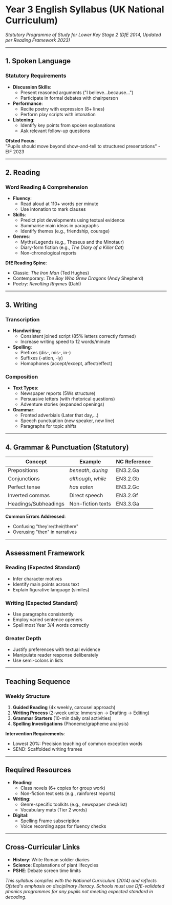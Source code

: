 # Year 3 English Syllabus (UK National Curriculum)
*Statutory Programme of Study for Lower Key Stage 2 (DfE 2014, Updated per Reading Framework 2023)*

---

## 1. Spoken Language
### Statutory Requirements
- **Discussion Skills**: 
  - Present reasoned arguments ("I believe...because...")
  - Participate in formal debates with chairperson
- **Performance**:
  - Recite poetry with expression (8+ lines)
  - Perform play scripts with intonation
- **Listening**:
  - Identify key points from spoken explanations
  - Ask relevant follow-up questions

**Ofsted Focus**:  
"Pupils should move beyond show-and-tell to structured presentations" - EIF 2023

---

## 2. Reading
### Word Reading & Comprehension
- **Fluency**:
  - Read aloud at 110+ words per minute
  - Use intonation to mark clauses
- **Skills**:
  - Predict plot developments using textual evidence
  - Summarise main ideas in paragraphs
  - Identify themes (e.g., friendship, courage)
- **Genres**:
  - Myths/Legends (e.g., Theseus and the Minotaur)
  - Diary-form fiction (e.g., *The Diary of a Killer Cat*)
  - Non-chronological reports

**DfE Reading Spine**:
- Classic: *The Iron Man* (Ted Hughes)
- Contemporary: *The Boy Who Grew Dragons* (Andy Shepherd)
- Poetry: *Revolting Rhymes* (Dahl)

---

## 3. Writing
### Transcription
- **Handwriting**:
  - Consistent joined script (85% letters correctly formed)
  - Increase writing speed to 12 words/minute
- **Spelling**:
  - Prefixes (dis-, mis-, in-)
  - Suffixes (-ation, -ly)
  - Homophones (accept/except, affect/effect)

### Composition
- **Text Types**:
  - Newspaper reports (5Ws structure)
  - Persuasive letters (with rhetorical questions)
  - Adventure stories (expanded openings)
- **Grammar**:
  - Fronted adverbials (Later that day,...)
  - Speech punctuation (new speaker, new line)
  - Paragraphs for topic shifts

---

## 4. Grammar & Punctuation (Statutory)
| Concept | Example | NC Reference |
|---------|---------|--------------|
| Prepositions | *beneath*, *during* | EN3.2.Ga |
| Conjunctions | *although*, *while* | EN3.2.Gb |
| Perfect tense | *has eaten* | EN3.2.Gc |
| Inverted commas | Direct speech | EN3.2.Gf |
| Headings/Subheadings | Non-fiction texts | EN3.3.Ga |

**Common Errors Addressed**:
- Confusing "they're/their/there"
- Overusing "then" in narratives

---

## Assessment Framework
### Reading (Expected Standard)
- Infer character motives
- Identify main points across text
- Explain figurative language (similes)

### Writing (Expected Standard)
- Use paragraphs consistently
- Employ varied sentence openers
- Spell most Year 3/4 words correctly

### Greater Depth
- Justify preferences with textual evidence
- Manipulate reader response deliberately
- Use semi-colons in lists

---

## Teaching Sequence
### Weekly Structure
1. **Guided Reading** (4x weekly, carousel approach)
2. **Writing Process** (2-week units: Immersion → Drafting → Editing)
3. **Grammar Starters** (10-min daily oral activities)
4. **Spelling Investigations** (Phoneme/grapheme analysis)

**Intervention Requirements**:
- Lowest 20%: Precision teaching of common exception words
- SEND: Scaffolded writing frames

---

## Required Resources
- **Reading**:
  - Class novels (6+ copies for group work)
  - Non-fiction text sets (e.g., rainforest reports)
- **Writing**:
  - Genre-specific toolkits (e.g., newspaper checklist)
  - Vocabulary mats (Tier 2 words)
- **Digital**:
  - Spelling Frame subscription
  - Voice recording apps for fluency checks

---

## Cross-Curricular Links
- **History**: Write Roman soldier diaries
- **Science**: Explanations of plant lifecycles
- **PSHE**: Debate screen time limits

*This syllabus complies with the National Curriculum (2014) and reflects Ofsted's emphasis on disciplinary literacy. Schools must use DfE-validated phonics programmes for any pupils not meeting expected standard in decoding.*
